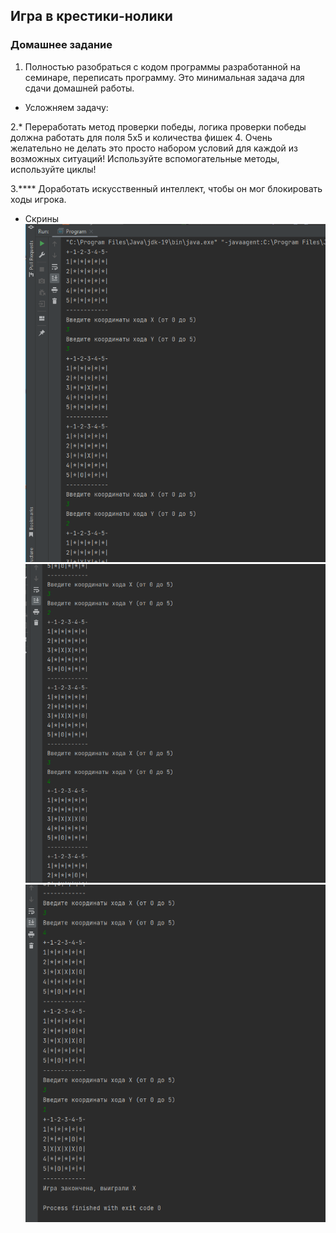## Игра в крестики-нолики
### Домашнее задание
1. Полностью разобраться с кодом программы разработанной на семинаре, 
переписать программу. Это минимальная задача для сдачи домашней работы.

* Усложняем задачу:

2.* Переработать метод проверки победы, 
логика проверки победы должна работать для поля 5х5 и
количества фишек 4. 
Очень желательно не делать это просто набором условий для каждой из
возможных ситуаций! 
Используйте вспомогательные методы, используйте циклы!

3.**** Доработать искусственный интеллект, 
чтобы он мог блокировать ходы игрока.

* Скрины 
![скрин начала](./Scrin1.png)
![скрин продолжения](./Scrin2.png)
![скрин завершения](./Scrin3.png)
